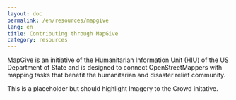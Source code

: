```yaml
---
layout: doc
permalink: /en/resources/mapgive 
lang: en
title: Contributing through MapGive
category: resources
---
```


[MapGive](http://mapgive.state.gov/) is an initiative of the Humanitarian Information Unit (HIU) of the US Department of State and is designed to connect OpenStreetMappers with mapping tasks that benefit the humanitarian and disaster relief community.

This is a placeholder but should highlight Imagery to the Crowd initative. 
